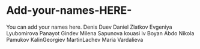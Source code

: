 # Add-your-names-HERE-
You can add your names here.
Denis Duev
Daniel Zlatkov
Evgeniya Lyubomirova
Panayot Gindev
Milena Sapunova
kouasi iv
Boyan Abdo
Nikola Pamukov
KalinGeorgiev
MartinLachev
Maria Vardalieva
